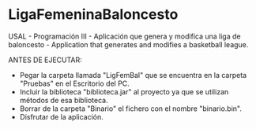 # LigaFemeninaBaloncesto
USAL - Programación III - Aplicación que genera y modifica una liga de baloncesto - Application that generates and modifies a basketball league.

ANTES DE EJECUTAR:

- Pegar la carpeta llamada "LigFemBal" que se encuentra en la carpeta "Pruebas" en el Escritorio del PC.
- Incluir la biblioteca "biblioteca.jar" al proyecto ya que se utilizan métodos de esa biblioteca.
- Borrar de la carpeta "Binario" el fichero con el nombre "binario.bin".
- Disfrutar de la aplicación.
